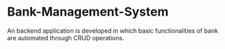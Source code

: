 # Bank-Management-System
An backend application is developed in which basic functionalities of bank are automated through CRUD operations.
